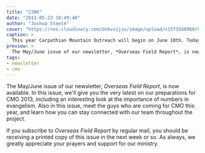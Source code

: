 ```yaml
---
title: "230K"
date: "2013-05-23 10:49:40"
author: "Joshua Steele"
cover: "https://res.cloudinary.com/dnkvsijzu/image/upload/v1573560960/OFReport/2013-05-23-230k/buttya-12-6_m4rmtx.jpg"
caption: >
  This year Carpathian Mountain Outreach will begin on June 10th. Today, we’re placing an order for 230,000 tracts which will be distributed throughout Western Ukraine in the coming months.
preview: >
  The May/June issue of our newsletter, *Overseas Field Report*, is now available. In this issue, we'll give you the very latest on our preparations for CMO 2013, including an interesting look at the importance of numbers in evangelism. Also in this issue, meet the guys who are coming for CMO this year, and learn how you can stay connected with our team throughout the project.
tags:
- newsletter
- cmo
---
```


The May/June issue of our newsletter, *Overseas Field Report*, is now available. In this issue, we'll give you the very latest on our preparations for CMO 2013, including an interesting look at the importance of numbers in evangelism. Also in this issue, meet the guys who are coming for CMO this year, and learn how you can stay connected with our team throughout the project.

<article-callout content="OFR-May-Jun-2013.pdf" :download="true" />

If you subscribe to *Overseas Field Report* by regular mail, you should be receiving a printed copy of this issue in the next week or so. As always, we greatly appreciate your prayers and support for our ministry.
